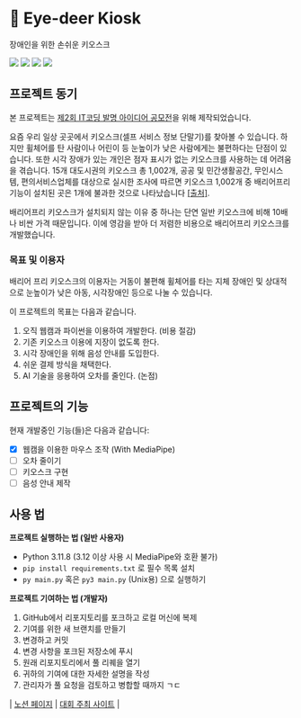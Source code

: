# 🦌 Eye-deer Kiosk

장애인을 위한 손쉬운 키오스크

<img src="https://img.shields.io/badge/파이썬-3776AB?style=for-the-badge&logo=Python&logoColor=white"> <img src="https://img.shields.io/badge/OpenCV-5C3EE8?style=for-the-badge&logo=OpenCV&logoColor=white"> <img src="https://img.shields.io/badge/Numpy-013243?style=for-the-badge&logo=Numpy&logoColor=white"> <a href="https://1gaew0n1.notion.site/Eye-deer-Kiosk-fe65a569e15f4c8c8bdf7ed32d766946?pvs=25"><img src="https://img.shields.io/badge/노션-000000?style=for-the-badge&logo=Notion&logoColor=white"></a>

## 프로젝트 동기

본 프로젝트는 [제2회 IT코딩 발명 아이디어 공모전](https://www.happydreamjob.kr/board/board_view.php?bbs_id=notice&kbbs_doc_num=62)을 위해 제작되었습니다.

요즘 우리 일상 곳곳에서 키오스크(셀프 서비스 정보 단말기)를 찾아볼 수 있습니다. 하지만 휠체어를 탄 사람이나 어린이 등 눈높이가 낮은 사람에게는 불편하다는 단점이 있습니다. 또한 시각 장애가 있는 개인은 점자 표시가 없는 키오스크를 사용하는 데 어려움을 겪습니다. 15개 대도시권의 키오스크 총 1,002개, 공공 및 민간생활공간, 무인시스템, 편의서비스업체를 대상으로 실시한 조사에 따르면 키오스크 1,002개 중 배리어프리 기능이 설치된 곳은 1개에 불과한 것으로 나타났습니다 [[출처]](https//www.imedialife.co.kr/news/articleView.html?idxno=40110).

배리어프리 키오스크가 설치되지 않는 이유 중 하나는 단연 일반 키오스크에 비해 10배나 비싼 가격 때문입니다. 이에 영감을 받아 더 저렴한 비용으로 배리어프리 키오스크를 개발했습니다.

### 목표 및 이용자

배리어 프리 키오스크의 이용자는 거동이 불편해 휠체어를 타는 지체 장애인 및 상대적으로 눈높이가 낮은 아동, 시각장애인 등으로 나눌 수 있습니다.

이 프로젝트의 목표는 다음과 같습니다.

1. 오직 웹캠과 파이썬을 이용하여 개발한다. (비용 절감)
2. 기존 키오스크 이용에 지장이 없도록 한다.
3. 시각 장애인을 위해 음성 안내를 도입한다.
4. 쉬운 결제 방식을 채택한다.
5. AI 기술을 응용하여 오차를 줄인다. (논점)

## 프로젝트의 기능

현재 개발중인 기능(들)은 다음과 같습니다:

- [x] 웹캠을 이용한 마우스 조작 (With MediaPipe)
- [ ] 오차 줄이기
- [ ] 키오스크 구현
- [ ] 음성 안내 제작

## 사용 법

**프로젝트 실행하는 법 (일반 사용자)**

- Python 3.11.8 (3.12 이상 사용 시 MediaPipe와 호환 불가)
- `pip install requirements.txt` 로 필수 목록 설치
- `py main.py` 혹은 `py3 main.py` (Unix용) 으로 실행하기

**프로젝트 기여하는 법 (개발자)**

1. GitHub에서 리포지토리를 포크하고 로컬 머신에 복제
2. 기여를 위한 새 브랜치를 만들기
3. 변경하고 커밋
4. 변경 사항을 포크된 저장소에 푸시
5. 원래 리포지토리에서 풀 리퀘을 열기
6. 귀하의 기여에 대한 자세한 설명을 작성
7. 관리자가 풀 요청을 검토하고 병합할 때까지 ㄱㄷ

| [노션 페이지](https://1gaew0n1.notion.site/Eye-deer-Kiosk-fe65a569e15f4c8c8bdf7ed32d766946?pvs=25) | [대회 주최 사이트](https://www.happydreamjob.kr/board/board_view.php?bbs_id=notice&kbbs_doc_num=62) |
